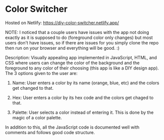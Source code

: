 # Color Switcher

Hosted on Netlify: https://diy-color-switcher.netlify.app/

NOTE: I noticed that a couple users have issues with the app not doing exactly as it is supposed to do (foreground color only changes) but most users don't have issues, so if there are issues for you simply clone the repo then run on your browser and everything will be good. :)

Description: Visually appealing app implemented in JavaScript, HTML, and CSS where users can change the color of the background and the foreground to any color of their choosing (this app is like a DIY design app). The 3 options given to the user are:

1) Name: User enters a color by its name (orange, blue, etc) and the colors get changed to that.
   
2) Hex: User enters a color by its hex code and the colors get chaged to that.

3) Palette: User selects a color instead of entering it. This is done by the magic of a color palette.

In addition to this, all the JavaScript code is documented well with comments and follows good code structure.

